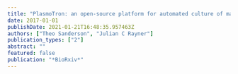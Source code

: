 ```yaml
---
title: "PlasmoTron: an open-source platform for automated culture of malaria parasites"
date: 2017-01-01
publishDate: 2021-01-21T16:48:35.957463Z
authors: ["Theo Sanderson", "Julian C Rayner"]
publication_types: ["2"]
abstract: ""
featured: false
publication: "*BioRxiv*"
---
```


